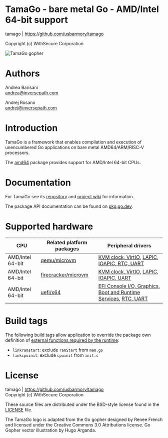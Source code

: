 TamaGo - bare metal Go - AMD/Intel 64-bit support
=================================================

tamago | https://github.com/usbarmory/tamago  

Copyright (c) WithSecure Corporation  

![TamaGo gopher](https://github.com/usbarmory/tamago/wiki/images/tamago.svg?sanitize=true)

Authors
=======

Andrea Barisani  
andrea@inversepath.com  

Andrej Rosano  
andrej@inversepath.com  

Introduction
============

TamaGo is a framework that enables compilation and execution of unencumbered Go
applications on bare metal AMD64/ARM/RISC-V processors.

The [amd64](https://github.com/usbarmory/tamago/tree/master/amd64) package
provides support for AMD/Intel 64-bit CPUs.

Documentation
=============

For TamaGo see its [repository](https://github.com/usbarmory/tamago) and
[project wiki](https://github.com/usbarmory/tamago/wiki) for information.

The package API documentation can be found on
[pkg.go.dev](https://pkg.go.dev/github.com/usbarmory/tamago).

Supported hardware
==================

| CPU              | Related platform packages                                                                        | Peripheral drivers                                                                                                                                                                    |
|------------------|--------------------------------------------------------------------------------------------------|---------------------------------------------------------------------------------------------------------------------------------------------------------------------------------------|
| AMD/Intel 64-bit | [qemu/microvm](https://github.com/usbarmory/tamago/tree/master/board/qemu/microvm)               | [KVM clock, VirtIO](https://github.com/usbarmory/tamago/tree/master/kvm), [LAPIC, IOAPIC, RTC, UART](https://github.com/usbarmory/tamago/blob/master/soc/intel)                       |
| AMD/Intel 64-bit | [firecracker/microvm](https://github.com/usbarmory/tamago/tree/master/board/firecracker/microvm) | [KVM clock, VirtIO](https://github.com/usbarmory/tamago/tree/master/kvm), [LAPIC, IOAPIC, UART](https://github.com/usbarmory/tamago/blob/master/soc/intel)                            |
| AMD/Intel 64-bit | [uefi/x64](https://github.com/usbarmory/go-boot/tree/main/uefi/x64)                              | [EFI Console I/O, Graphics, Boot and Runtime Services](https://github.com/usbarmory/go-boot/tree/main/uefi), [RTC, UART](https://github.com/usbarmory/tamago/blob/master/soc/intel)   |

Build tags
==========

The following build tags allow application to override the package own definition of
[external functions required by the runtime](https://github.com/usbarmory/tamago/wiki/Internals#go-runtime-changes):

* `linkramstart`: exclude `ramStart` from `mem.go`
* `linkcpuinit`: exclude `cpuinit` from `init.s`

License
=======

tamago | https://github.com/usbarmory/tamago  
Copyright (c) WithSecure Corporation

These source files are distributed under the BSD-style license found in the
[LICENSE](https://github.com/usbarmory/tamago/blob/master/LICENSE) file.

The TamaGo logo is adapted from the Go gopher designed by Renee French and
licensed under the Creative Commons 3.0 Attributions license. Go Gopher vector
illustration by Hugo Arganda.
